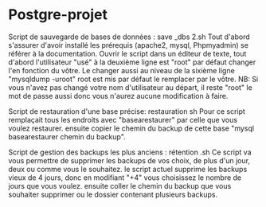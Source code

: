 # Postgre-projet

Script de sauvegarde de bases de données : save _dbs 2.sh
Tout d'abord s'assurer d'avoir installé les prérequis (apache2, mysql, Phpmyadmin) se référer à la documentation.
Ouvrir le script dans un éditeur de texte, tout d'abord l'utilisateur "usé" à la deuxième ligne est "root" par défaut changer l'en fonction du vôtre. Le changer aussi au niveau de la sixième ligne "mysqldump -uroot" root est mis par défaut le remplacer par le vôtre.
NB: Si vous n'avez pas changé votre nom d'utilisateur au départ, il reste "root" le mot de passe aussi donc vous n'aurez aucune modification à faire.

Script de restauration d'une base précise: restauration sh
Pour ce script remplaçait tous les endroits avec "basearestaurer" par celle que vous voulez restaurer.
ensuite copier le chemin du backup de cette base "mysql basearestaurer chemin du backup".


Script de gestion des backups les plus anciens : rétention .sh
Ce script va vous permettre de supprimer les backups de vos choix, de plus d'un jour, deux ou comme vous le souhaitez.
le script actuel supprime les backups vieux de 4 jours, donc en modifiant "+4" vous choisissez le nombre de jours que vous voulez.
ensuite coller le chemin du backup que vous souhaiter supprimer ou le dossier contenant plusieurs backups.
